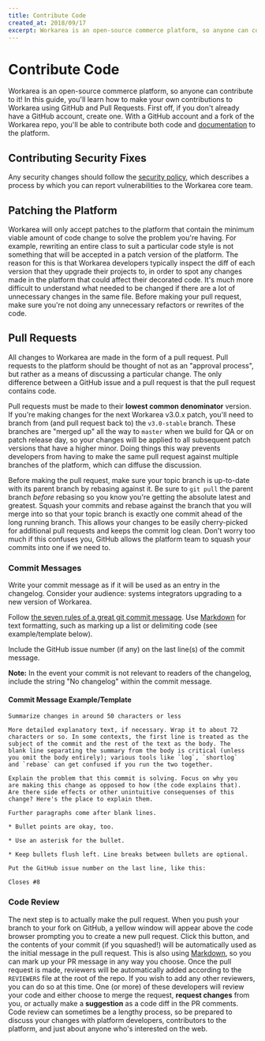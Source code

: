 ```yaml
---
title: Contribute Code
created_at: 2018/09/17
excerpt: Workarea is an open-source commerce platform, so anyone can contribute to it! In this guide, you'll how to make your own contributions to Workarea using GitHub and Pull Requests.
---
```


# Contribute Code

Workarea is an open-source commerce platform, so anyone can contribute to it! In this guide, you'll learn how to make your own contributions to Workarea using GitHub and Pull Requests. First off, if you don't already have a GitHub account, create one. With a GitHub account and a fork of the Workarea repo, you'll be able to contribute both code and [documentation](/articles/contribute-documentation.html) to the platform.

## Contributing Security Fixes

Any security changes should follow the [security policy](/articles/security-policy.html), which describes a process by which you can report vulnerabilities to the Workarea core team.

## Patching the Platform

Workarea will only accept patches to the platform that contain the minimum viable amount of code change to solve the problem you're having. For example, rewriting an entire class to suit a particular code style is not something that will be accepted in a patch version of the platform. The reason for this is that Workarea developers typically inspect the diff of each version that they upgrade their projects to, in order to spot any changes made in the platform that could affect their decorated code. It's much more difficult to understand what needed to be changed if there are a lot of unnecessary changes in the same file. Before making your pull request, make sure you're not doing any unnecessary refactors or rewrites of the code.

## Pull Requests

All changes to Workarea are made in the form of a pull request. Pull requests to the platform should be thought of not as an "approval process", but rather as a means of discussing a particular change. The only difference between a GitHub issue and a pull request is that the pull request contains code.

Pull requests must be made to their **lowest common denominator** version. If you're making changes for the next Workarea v3.0.x patch, you'll need to branch from (and pull request back to) the `v3.0-stable` branch. These branches are "merged up" all the way to `master` when we build for QA or on patch release day, so your changes will be applied to all subsequent patch versions that have a higher minor. Doing things this way prevents developers from having to make the same pull request against multiple branches of the platform, which can diffuse the discussion.

Before making the pull request, make sure your topic branch is up-to-date with its parent branch by rebasing against it. Be sure to `git pull` the parent branch _before_ rebasing so you know you're getting the absolute latest and greatest. Squash your commits and rebase against the branch that you will merge into so that your topic branch is exactly one commit ahead of the long running branch. This allows your changes to be easily cherry-picked for additional pull requests and keeps the commit log clean. Don't worry too much if this confuses you, GitHub allows the platform team to squash your commits into one if we need to.

### Commit Messages

Write your commit message as if it will be used as an entry in the changelog. Consider your audience: systems integrators upgrading to a new version of Workarea.

Follow [the seven rules of a great git commit message](http://chris.beams.io/posts/git-commit/#seven-rules). Use [Markdown](http://daringfireball.net/projects/markdown/) for text formatting, such as marking up a list or delimiting code (see example/template below).

Include the GitHub issue number (if any) on the last line(s) of the commit message.

**Note:** In the event your commit is not relevant to readers of the changelog, include the string "No changelog" within the commit message.

#### Commit Message Example/Template

```
Summarize changes in around 50 characters or less

More detailed explanatory text, if necessary. Wrap it to about 72
characters or so. In some contexts, the first line is treated as the
subject of the commit and the rest of the text as the body. The
blank line separating the summary from the body is critical (unless
you omit the body entirely); various tools like `log`, `shortlog`
and `rebase` can get confused if you run the two together.

Explain the problem that this commit is solving. Focus on why you
are making this change as opposed to how (the code explains that).
Are there side effects or other unintuitive consequenses of this
change? Here's the place to explain them.

Further paragraphs come after blank lines.

* Bullet points are okay, too.

* Use an asterisk for the bullet.

* Keep bullets flush left. Line breaks between bullets are optional.

Put the GitHub issue number on the last line, like this:

Closes #8
```

### Code Review

The next step is to actually make the pull request. When you push your branch to your fork on GitHub, a yellow window will appear above the code browser prompting you to create a new pull request. Click this button, and the contents of your commit (if you squashed!) will be automatically used as the initial message in the pull request. This is also using [Markdown](http://daringfireball.net/projects/markdown/), so you can mark up your PR message in any way you choose. Once the pull request is made, reviewers will be automatically added according to the `REVIEWERS` file at the root of the repo. If you wish to add any other reviewers, you can do so at this time. One (or more) of these developers will review your code and either choose to merge the request, **request changes** from you, or actually make a **suggestion** as a code diff in the PR comments. Code review can sometimes be a lengthy process, so be prepared to discuss your changes with platform developers, contributors to the platform, and just about anyone who's interested on the web.
